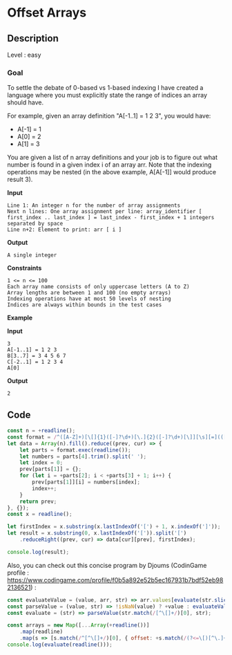 # Offset Arrays

## Description

Level : easy

### Goal

To settle the debate of 0-based vs 1-based indexing I have created a language where you must explicitly state the range of indices an array should have.

For example, given an array definition "A[-1..1] = 1 2 3", you would have:
* A[-1] = 1
* A[0] = 2
* A[1] = 3

You are given a list of n array definitions and your job is to figure out what number is found in a given index i of an array arr. Note that the indexing operations may be nested (in the above example, A[A[-1]] would produce result 3).

**Input**
```
Line 1: An integer n for the number of array assignments
Next n lines: One array assignment per line: array_identifier [ first_index .. last_index ] = last_index - first_index + 1 integers separated by space
Line n+2: Element to print: arr [ i ]
```
**Output**
```
A single integer
```

**Constraints**
```
1 <= n <= 100
Each array name consists of only uppercase letters (A to Z)
Array lengths are between 1 and 100 (no empty arrays)
Indexing operations have at most 50 levels of nesting
Indices are always within bounds in the test cases
```

**Example**

**Input**
```
3
A[-1..1] = 1 2 3
B[3..7] = 3 4 5 6 7
C[-2..1] = 1 2 3 4
A[0]
```

**Output**
```
2
```

## Code

```js
const n = +readline();
const format = /^([A-Z]+)[\[]{1}([-]?\d+)[\.]{2}([-]?\d+)[\]][\s][=](([\s][-]?[\d]+)+)$/;
let data = Array(n).fill().reduce((prev, cur) => {
    let parts = format.exec(readline());
    let numbers = parts[4].trim().split(' ');
    let index = 0;
    prev[parts[1]] = {};
    for (let i = +parts[2]; i < +parts[3] + 1; i++) {
        prev[parts[1]][i] = numbers[index];
        index++;
    }
    return prev;
}, {});
const x = readline();

let firstIndex = x.substring(x.lastIndexOf('[') + 1, x.indexOf(']'));
let result = x.substring(0, x.lastIndexOf('[')).split('[')
    .reduceRight((prev, cur) => data[cur][prev], firstIndex);

console.log(result);
```

Also, you can check out this concise program by Djoums (CodinGame profile : https://www.codingame.com/profile/f0b5a892e52b5ec167931b7bdf52eb982136521) : 

```js
const evaluateValue = (value, arr, str) => arr.values[evaluate(str.slice(value.length + 1, -1)) - arr.offset];
const parseValue = (value, str) => !isNaN(value) ? +value : evaluateValue(value, arrays.get(value), str);
const evaluate = (str) => parseValue(str.match(/[^\[]+/)[0], str);

const arrays = new Map([...Array(+readline())]
    .map(readline)
    .map(s => [s.match(/^[^\[]+/)[0], { offset: +s.match(/(?<=\[)[^\.]+/)[0], values: s.match(/(?<= )[^\= ]+/g).map(Number) }]));
console.log(evaluate(readline()));
```
